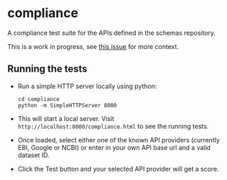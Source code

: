 compliance
==========

A compliance test suite for the APIs defined in the schemas repository.

This is a work in progress, see [this issue](https://github.com/ga4gh/schemas/issues/113) for more context.


## Running the tests

* Run a simple HTTP server locally using python:
  ```
  cd compliance
  python -m SimpleHTTPServer 8000
  ```

* This will start a local server. Visit `http://localhost:8000/compliance.html`
  to see the running tests.

* Once loaded, select either one of the known API providers
  (currently EBI, Google or NCBI) or enter in your own API base url and a
  valid dataset ID.

* Click the Test button and your selected API provider will get a score.
